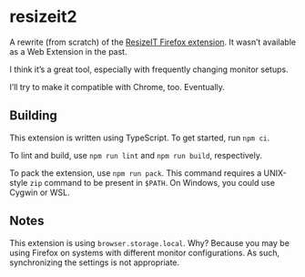 # resizeit2

A rewrite (from scratch) of the [ResizeIT Firefox extension](https://addons.mozilla.org/firefox/addon/resizeit/). It wasn’t available as a Web Extension in the past.

I think it’s a great tool, especially with frequently changing monitor setups.

I’ll try to make it compatible with Chrome, too. Eventually.

## Building

This extension is written using TypeScript. To get started, run `npm ci`.

To lint and build, use `npm run lint` and `npm run build`, respectively.

To pack the extension, use `npm run pack`. This command requires a UNIX-style `zip` command to be present in `$PATH`. On Windows, you could use Cygwin or WSL.

## Notes

This extension is using `browser.storage.local`. Why? Because you may be using Firefox on systems with different monitor configurations. As such, synchronizing the settings is not appropriate.
